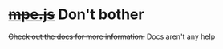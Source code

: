 # ~~[mpe.js](http://mpe.js.org)~~ Don't bother

~~Check out the [docs](http://mpe.js.org) for more information.~~
Docs aren't any help
